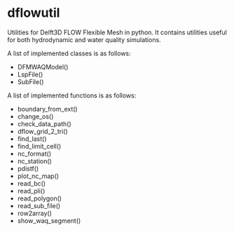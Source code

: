 # dflowutil
Utilities for Delft3D FLOW Flexible Mesh in python. It contains 
utilities useful for both hydrodynamic and water quality simulations.

A list of implemented classes is as follows:
 * DFMWAQModel()
 * LspFile()
 * SubFile()
 
A list of implemented functions is as follows:
 * boundary_from_ext()
 * change_os()
 * check_data_path()
 * dflow_grid_2_tri()
 * find_last()
 * find_limit_cell()
 * nc_format()
 * nc_station()
 * pdistf()
 * plot_nc_map()
 * read_bc()
 * read_pli()
 * read_polygon()
 * read_sub_file()
 * row2array()
 * show_waq_segment()
